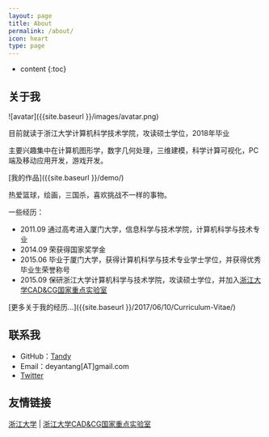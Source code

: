 ```yaml
---
layout: page
title: About
permalink: /about/
icon: heart
type: page
---
```


* content
{:toc}

## 关于我

![avatar]({{site.baseurl }}/images/avatar.png)

目前就读于浙江大学计算机科学技术学院，攻读硕士学位，2018年毕业

主要兴趣集中在计算机图形学，数字几何处理，三维建模，科学计算可视化，PC端及移动应用开发，游戏开发。

[我的作品]({{site.baseurl }}/demo/)

热爱篮球，绘画，三国杀，喜欢挑战不一样的事物。


一些经历：

* 2011.09 通过高考进入厦门大学，信息科学与技术学院，计算机科学与技术专业
* 2014.09 荣获得国家奖学金
* 2015.06 毕业于厦门大学，获得计算机科学与技术专业学士学位，并获得优秀毕业生荣誉称号
* 2015.09 保研浙江大学计算机科学与技术学院，攻读硕士学位，并加入[浙江大学CAD&CG国家重点实验室](http://www.cad.zju.edu.cn/)

[更多关于我的经历...]({{site.baseurl }}/2017/06/10/Curriculum-Vitae/)


## 联系我

* GitHub：[Tandy](https://github.com/tandy123)
* Email：deyantang[AT]gmail.com
* [Twitter](https://twitter.com/deyantang)


## 友情链接

[浙江大学](http://www.zju.edu.cn/) \| [浙江大学CAD&CG国家重点实验室](http://www.cad.zju.edu.cn/)